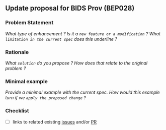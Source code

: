 ## Update proposal for BIDS Prov (BEP028)

### Problem Statement
*What type of enhancement ? Is it a `new feature or a modification` ?
What `limitation in the current spec` does this underline ?*

### Rationale
*What `solution` do you propose ? How does that relate to the original problem ?*

### Minimal example
*Provide a minimal example with the current spec.
How would this example turn if we `apply the proposed change` ?*

### Checklist 
- [ ] links to related existing [issues](https://github.com/bids-standard/BEP028_BIDSprov/issues) and/or [PR](https://github.com/bids-standard/BEP028_BIDSprov/pulls)

